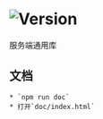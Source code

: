 # ![Version](https://img.shields.io/badge/version-10.83.28-green.svg)

服务端通用库

## 文档
    * `npm run doc`
    * 打开`doc/index.html`